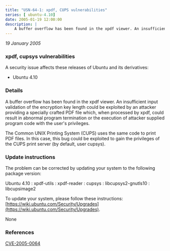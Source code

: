```yaml
---
title: "USN-64-1: xpdf, CUPS vulnerabilities"
series: [ ubuntu-4.10]
date: 2005-01-19 12:00:00
description: |
    A buffer overflow has been found in the xpdf viewer. An insufficient input validation of the encryption key length could be exploited by an attacker providing a specially crafted PDF file which, when processed by xpdf, could result in abnormal program termination or the execution of attacker supplied program code with the user&#39;s privileges.
--- 
```

 
 

*19 January 2005*

### xpdf, cupsys vulnerabilities

A security issue affects these releases of Ubuntu and its derivatives:

* Ubuntu 4.10

### Details

A buffer overflow has been found in the xpdf viewer. An insufficient input validation of the encryption key length could be exploited by an attacker providing a specially crafted PDF file which, when processed by xpdf, could result in abnormal program termination or the execution of attacker supplied program code with the user&#39;s privileges.

The Common UNIX Printing System (CUPS) uses the same code to print PDF files. In this case, this bug could be exploited to gain the privileges of the CUPS print server (by default, user cupsys).

### Update instructions

The problem can be corrected by updating your system to the following package version:

Ubuntu 4.10
 : xpdf-utils 
 : xpdf-reader 
 : cupsys 
 : libcupsys2-gnutls10 
 : libcupsimage2 

To update your system, please follow these instructions: [https://wiki.ubuntu.com/Security/Upgrades](https://wiki.ubuntu.com/Security/Upgrades).

None

### References

 
 [CVE-2005-0064](http://people.ubuntu.com/~ubuntu-security/cve/CVE-2005-0064)
 

